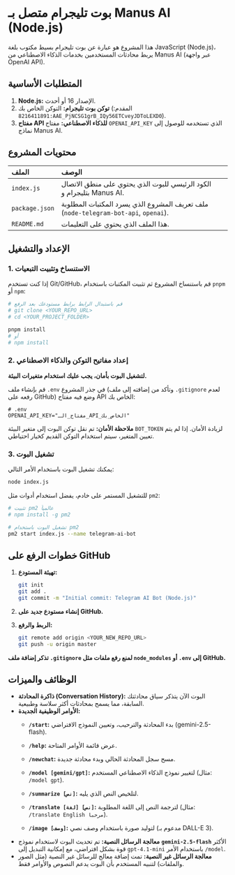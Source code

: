 # بوت تليجرام متصل بـ Manus AI (Node.js)

هذا المشروع هو عبارة عن بوت تليجرام بسيط مكتوب بلغة JavaScript (Node.js)، يربط محادثات المستخدمين بخدمات الذكاء الاصطناعي من Manus AI (عبر واجهة OpenAI API).

## المتطلبات الأساسية

1.  **Node.js:** الإصدار 16 أو أحدث.
2.  **توكن بوت تليجرام:** التوكن الخاص بك (المقدم: `8216411891:AAE_PjNCSG1grB_IQy56ETCveyJDToLEXD0`).
3.  **مفتاح API للذكاء الاصطناعي:** مفتاح `OPENAI_API_KEY` الذي تستخدمه للوصول إلى نماذج Manus AI.

## محتويات المشروع

| الملف | الوصف |
| :--- | :--- |
| `index.js` | الكود الرئيسي للبوت الذي يحتوي على منطق الاتصال بتليجرام و Manus AI. |
| `package.json` | ملف تعريف المشروع الذي يسرد المكتبات المطلوبة (`node-telegram-bot-api`, `openai`). |
| `README.md` | هذا الملف الذي يحتوي على التعليمات. |

## الإعداد والتشغيل

### 1. الاستنساخ وتثبيت التبعيات

إذا كنت تستخدم Git/GitHub، قم باستنساخ المشروع ثم تثبيت المكتبات باستخدام `pnpm` أو `npm`:

```bash
# قم باستبدال الرابط برابط مستودعك بعد الرفع
# git clone <YOUR_REPO_URL>
# cd <YOUR_PROJECT_FOLDER>

pnpm install
# أو
# npm install
```

### 2. إعداد مفاتيح التوكن والذكاء الاصطناعي

**لتشغيل البوت بأمان، يجب عليك استخدام متغيرات البيئة.**

قم بإنشاء ملف `.env` في جذر المشروع (وتأكد من إضافته إلى ملف `.gitignore` لعدم رفعه على GitHub) وضع فيه مفتاح API الخاص بك:

```
# .env
OPENAI_API_KEY="مفتاح_الـ_API_الخاص_بك"
```

**ملاحظة الأمان:** تم نقل توكن البوت إلى متغير البيئة `BOT_TOKEN` لزيادة الأمان. إذا لم يتم تعيين المتغير، سيتم استخدام التوكن القديم كخيار احتياطي.


### 3. تشغيل البوت

يمكنك تشغيل البوت باستخدام الأمر التالي:

```bash
node index.js
```

للتشغيل المستمر على خادم، يفضل استخدام أدوات مثل `pm2`:

```bash
# تثبيت pm2 عالمياً
# npm install -g pm2

# تشغيل البوت باستخدام pm2
pm2 start index.js --name telegram-ai-bot
```

## خطوات الرفع على GitHub

1.  **تهيئة المستودع:**
    ```bash
    git init
    git add .
    git commit -m "Initial commit: Telegram AI Bot (Node.js)"
    ```

2.  **إنشاء مستودع جديد على GitHub.**

3.  **الربط والرفع:**
    ```bash
    git remote add origin <YOUR_NEW_REPO_URL>
    git push -u origin master
    ```

**تذكر إضافة ملف `.gitignore` لمنع رفع ملفات مثل `node_modules` أو `.env` إلى GitHub.**

## الوظائف والميزات

*   **ذاكرة المحادثة (Conversation History):** البوت الآن يتذكر سياق محادثتك السابقة، مما يسمح بمحادثات أكثر سلاسة وطبيعية.
*   **الأوامر الوظيفية الجديدة:**
    *   **`/start`:** بدء المحادثة والترحيب، وتعيين النموذج الافتراضي (gemini-2.5-flash).
    *   **`/help`:** عرض قائمة الأوامر المتاحة.
    *   **`/newchat`:** مسح سجل المحادثة الحالي وبدء محادثة جديدة.
    *   **`/model [gemini/gpt]`:** لتغيير نموذج الذكاء الاصطناعي المستخدم (مثال: `/model gpt`).

    *   **`/summarize [نص]`:** لتلخيص النص الذي يليه.
    *   **`/translate [لغة] [نص]`:** لترجمة النص إلى اللغة المطلوبة (مثال: `/translate English مرحبا`).
    *   **`/image [وصف]`:** لتوليد صورة باستخدام وصف نصي (مدعوم بـ DALL-E 3).
*   **معالجة الرسائل النصية:** تم تحديث البوت لاستخدام نموذج **`gemini-2.5-flash`** الأكثر قوة بشكل افتراضي، مع إمكانية التبديل إلى `gpt-4.1-mini` باستخدام الأمر `/model`.
*   **معالجة الرسائل غير النصية:** تمت إضافة معالج للرسائل غير النصية (مثل الصور والملفات) لتنبيه المستخدم بأن البوت يدعم النصوص والأوامر فقط.

